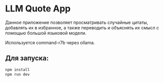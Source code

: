 # LLM Quote App
Данное приложение позволяет просматривать случайные цитаты, добавлять их в избранное, а также переводить и объяснять их смысл с помощью большой языковой модели. 

Используется command-r7b через ollama.

## Для запуска:

```sh
npm install
npm run dev
```
